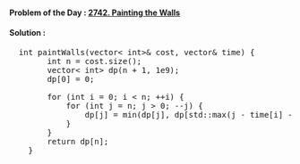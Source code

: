 #### Problem of the Day : [2742. Painting the Walls](]https://leetcode.com/problems/painting-the-walls/)

#### Solution :
<pre>
  int paintWalls(vector< int>& cost, vector<int>& time) {
        int n = cost.size();
        vector< int> dp(n + 1, 1e9);
        dp[0] = 0;

        for (int i = 0; i < n; ++i) {
            for (int j = n; j > 0; --j) {
                dp[j] = min(dp[j], dp[std::max(j - time[i] - 1, 0)] + cost[i]);
            }
        }
        return dp[n];
    }
</pre>
